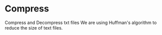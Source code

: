 # Compress
Compress and Decompress txt files
We are using Huffman's algorithm to reduce the size of text files.

